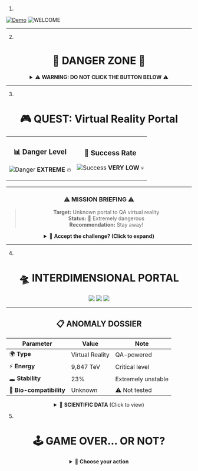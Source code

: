 1.
[![Demo](https://img.shields.io/badge/Demo-Project-red?style=flat-square&logo=github)](https://serinegit.github.io/project-page/)
![WELCOME](https://raw.githubusercontent.com/SerineGit/project-page/refs/heads/main/img_for_readme/top.jpg)


----
2. 
<div align="center">

# 🚨 DANGER ZONE 🚨

<details>
<summary>⚠️ <strong>WARNING: DO NOT CLICK THE BUTTON BELOW</strong> ⚠️</summary>

### You risk being transported into an alternate QA-powered virtual reality!

<p align="center">
  <img src="https://media.giphy.com/media/3o7TKSjRrfIPjeiVyM/giphy.gif" width="200"/>
</p>

> 🎭 **Final Warning:** This link may alter your perception of reality forever...

<br>

**👇 If you still dare to proceed... 👇**

[![🌀 ENTER THE PORTAL 🌀](https://img.shields.io/badge/🚪_ENTER_IF_YOU_DARE-FF0000?style=for-the-badge&logo=ghost&logoColor=white&labelColor=000000)](https://serinegit.github.io/project-page/)

</details>

</div>


-----
3.
<div align="center">

# 🎮 QUEST: Virtual Reality Portal

<table>
<tr>
<td align="center">

### 📊 Danger Level
![Danger](https://geps.dev/progress/95?dangerColor=ff0000&warningColor=ff8c00&successColor=00ff00)
**EXTREME** 🔥

</td>
<td align="center">

### 🎯 Success Rate
![Success](https://geps.dev/progress/15?dangerColor=ff0000&warningColor=ff8c00&successColor=00ff00)
**VERY LOW** 💀

</td>
</tr>
</table>

---

### ⚠️ MISSION BRIEFING ⚠️

> **Target:** Unknown portal to QA virtual reality  
> **Status:** 🔴 Extremely dangerous  
> **Recommendation:** Stay away!  

<details>
<summary>🎪 <strong>Accept the challenge? (Click to expand)</strong></summary>

<br>
<br>

<a href="https://serinegit.github.io/project-page/">
  <img src="https://img.shields.io/badge/🌀_ACTIVATE_PORTAL-darkred?style=for-the-badge&logo=atom&logoColor=white&animation=pulse" />
</a>

</details>

</div>

-----
4.


<div align="center">

# 🛸 INTERDIMENSIONAL PORTAL

<img src="https://img.shields.io/badge/STATUS-🔴_ACTIVE-red?style=flat-square" />
<img src="https://img.shields.io/badge/DIMENSION-QA_REALITY-purple?style=flat-square" />
<img src="https://img.shields.io/badge/DANGER-⚠️_MAXIMUM-orange?style=flat-square" />

---

## 📋 ANOMALY DOSSIER

| Parameter | Value | Note |
|-----------|-------|------|
| 🌍 **Type** | Virtual Reality | QA-powered |
| ⚡ **Energy** | 9,847 TeV | Critical level |
| 🕳️ **Stability** | 23% | Extremely unstable |
| 🧬 **Bio-compatibility** | Unknown | ⚠️ Not tested |

<details>
<summary>🔬 <strong>SCIENTIFIC DATA</strong> (Click to view)</summary>
<br>

### 📊 Risk Analysis

```mermaid
graph TD
    A[User] --> B{Click button?}
    B -->|Yes| C[Enter portal]
    B -->|No| D[Safety]
    C --> E[QA Reality]
    E --> F{Return possible?}
    F -->|12% chance| G[Successful return]
    F -->|88% chance| H[Stuck forever]

```
</div>


5. 

<div align="center">

# 🕹️ GAME OVER... OR NOT?

<details>
<summary>🎲 <strong>Choose your action</strong></summary>

<br>

### 🎯 Battle Statistics

<table>
<tr>
<td align="center">

**🏃‍♂️ ESCAPE**  
Success: 85%  
![Escape](https://geps.dev/progress/85)

</td>
<td align="center">

**⚔️ ENTER PORTAL**  
Success: 15%  
![Fight](https://geps.dev/progress/15)

</td>
</tr>
</table>

---

### 💭 What will you choose?

> 🧙‍♂️ **Wise Wizard says:**  
> "Many have entered this portal, young traveler.  
> Few have returned to tell the tale..."

<br>

**🎮 BOSS BATTLE:**

[![ENTER THE DUNGEON](https://img.shields.io/badge/🏰_ENTER_THE_DUNGEON-8B0000?style=for-the-badge&logo=gamepad&logoColor=white)](https://serinegit.github.io/project-page/)

*Press START to continue... if you dare* 🕹️

</details>

</div>
